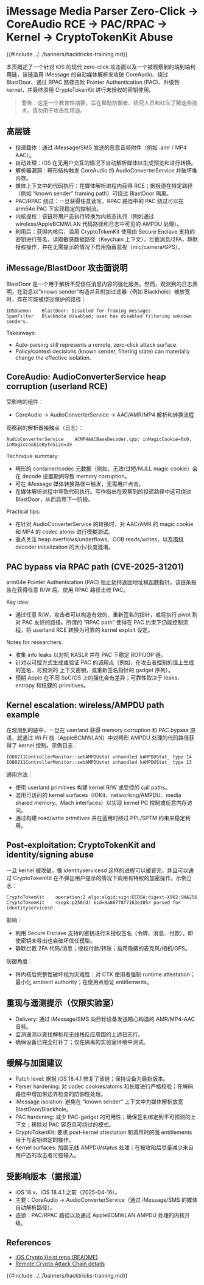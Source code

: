 # iMessage Media Parser Zero-Click → CoreAudio RCE → PAC/RPAC → Kernel → CryptoTokenKit Abuse

{{#include ../../banners/hacktricks-training.md}}

本页概述了一个针对 iOS 的现代 zero-click 攻击面以及一个被观察到的端到端利用链，该链滥用 iMessage 的自动媒体解析来攻破 CoreAudio、绕过 BlastDoor、通过 RPAC 路径击败 Pointer Authentication (PAC)、升级到 kernel，并最终滥用 CryptoTokenKit 进行未授权的密钥使用。

> 警告：这是一个教育性摘要，旨在帮助防御者、研究人员和红队了解这些技术。请勿用于攻击性用途。

## 高层链

- 投递载体：通过 iMessage/SMS 发送的恶意音频附件（例如 .amr / MP4 AAC）。
- 自动处理：iOS 在无用户交互的情况下自动解析媒体以生成预览和进行转换。
- 解析器漏洞：畸形结构触发 CoreAudio 的 AudioConverterService 并破坏堆内存。
- 媒体上下文中的代码执行：在媒体解析进程内获得 RCE；据报道在特定路径（例如 “known sender” framing path）可绕过 BlastDoor 隔离。
- PAC/RPAC 绕过：一旦获得任意读写，RPAC 路径中的 PAC 绕过可以在 arm64e PAC 下实现稳定的控制流。
- 内核提权：该链将用户态执行转换为内核态执行（例如通过 wireless/AppleBCMWLAN 代码路径和日志中可见的 AMPDU 处理）。
- 利用后：获得内核后，滥用 CryptoTokenKit 使用由 Secure Enclave 支持的密钥进行签名，读取敏感数据路径（Keychain 上下文），拦截消息/2FA，静默授权操作，并在无需提示的情况下启用隐蔽监视（mic/camera/GPS）。

## iMessage/BlastDoor 攻击面说明

BlastDoor 是一个用于解析不受信任消息内容的强化服务。然而，观测到的日志表明，在消息以“known sender”构造并且附加过滤器（例如 Blackhole）被放宽时，存在可能被绕过保护的路径：
```text
IDSDaemon    BlastDoor: Disabled for framing messages
SpamFilter   Blackhole disabled; user has disabled filtering unknown senders.
```
Takeaways:
- Auto-parsing still represents a remote, zero-click attack surface.
- Policy/context decisions (known sender, filtering state) can materially change the effective isolation.

## CoreAudio: AudioConverterService heap corruption (userland RCE)

受影响的组件：
- CoreAudio → AudioConverterService → AAC/AMR/MP4 解析和转换流程

观察到的解析器接触点（日志）：
```text
AudioConverterService    ACMP4AACBaseDecoder.cpp: inMagicCookie=0x0, inMagicCookieByteSize=39
```
Technique summary:
- 畸形的 container/codec 元数据（例如，无效/过短/NULL magic cookie）会在 decode 设置期间导致 memory corruption。
- 可在 iMessage 媒体转换路径中触发，无需用户点击。
- 在媒体解析进程中导致代码执行。写作指出在观察到的投递路径中这可绕过 BlastDoor，从而启用下一阶段。

Practical tips:
- 在针对 AudioConverterService 的转换时，对 AAC/AMR 的 magic cookie 和 MP4 的 codec atoms 进行模糊测试。
- 重点关注 heap overflows/underflows、OOB reads/writes，以及围绕 decoder initialization 的大小/长度混淆。

## PAC bypass via RPAC path (CVE-2025-31201)

arm64e Pointer Authentication (PAC) 阻止劫持返回地址和函数指针。该链条报告在获得任意 R/W 后，使用 RPAC 路径击败 PAC。

Key idea:
- 通过任意 R/W，攻击者可以构造有效的、重新签名的指针，或将执行 pivot 到对 PAC 友好的路径。所谓的 “RPAC path” 使得在 PAC 约束下仍能控制流程，将 userland RCE 转换为可靠的 kernel exploit 设定。

Notes for researchers:
- 收集 info leaks 以对抗 KASLR 并在 PAC 下稳定 ROP/JOP 链。
- 针对以可控方式生成或验证 PAC 的调用点（例如，在攻击者控制的值上生成的签名、可预测的 上下文密钥，或重新签名指针的 gadget 序列）。
- 预期 Apple 在不同 SoC/OS 上的强化会有差异；可靠性取决于 leaks、entropy 和稳健的 primitives。

## Kernel escalation: wireless/AMPDU path example

在观测到的链中，一旦在 userland 获得 memory corruption 和 PAC bypass 原语，就通过 Wi‑Fi 栈（AppleBCMWLAN）中对畸形 AMPDU 处理的代码路径获得了 kernel 控制。示例日志：
```text
IO80211ControllerMonitor::setAMPDUstat unhandled kAMPDUStat_ type 14
IO80211ControllerMonitor::setAMPDUstat unhandled kAMPDUStat_ type 13
```
通用方法：
- 使用 userland primitives 构建 kernel R/W 或受控的 call paths。
- 滥用可访问的 kernel surfaces（IOKit、networking/AMPDU、media shared memory、Mach interfaces）以实现 kernel PC 控制或任意内存访问。
- 通过构建 read/write primitives 并在适用时绕过 PPL/SPTM 约束来稳定利用。

## Post-exploitation: CryptoTokenKit and identity/signing abuse

一旦 kernel 被攻破，像 identityservicesd 这样的进程可以被冒充，并且可以通过 CryptoTokenKit 在不弹出用户提示的情况下调用有特权的加密操作。示例日志：
```text
CryptoTokenKit    operation:2 algo:algid:sign:ECDSA:digest-X962:SHA256
CryptoTokenKit    <sepk:p256(d) kid=9a86778f7163e305> parsed for identityservicesd
```
影响：
- 利用 Secure Enclave 支持的密钥进行未授权签名（令牌、消息、付款），即使密钥未导出也会破坏信任模型。
- 静默拦截 2FA 代码/消息；授权付款/转账；启用隐蔽的麦克风/相机/GPS。

防御角度：
- 将内核后完整性破坏视为灾难性：对 CTK 使用者强制 runtime attestation；最小化 ambient authority；在使用点验证 entitlements。

## 重现与遥测提示（仅限实验室）

- Delivery: 通过 iMessage/SMS 向目标设备发送精心构造的 AMR/MP4-AAC 音频。
- 监测遥测以查找解析和无线栈反应周围的上述日志行。
- 确保设备已完全打补丁；仅在隔离的实验室环境中测试。

## 缓解与加固建议

- Patch level: 据报 iOS 18.4.1 修复了该链；保持设备为最新版本。
- Parser hardening: 对 codec cookies/atoms 和长度进行严格校验；在解码路径中增加带边界检查的防御性处理。
- iMessage isolation: 避免在 “known sender” 上下文中为媒体解析放宽 BlastDoor/Blackhole。
- PAC hardening: 减少 PAC-gadget 的可用性；确保签名绑定到不可预测的上下文；移除对 PAC 容忍且可绕过的模式。
- CryptoTokenKit: 要求 post-kernel attestation 和调用时的强 entitlements 用于与密钥绑定的操作。
- Kernel surfaces: 加固无线 AMPDU/status 处理；在被攻陷后尽量减少来自用户态的攻击者可控输入。

## 受影响版本（据报道）

- iOS 18.x，iOS 18.4.1 之前（2025-04-16）。
- 主要：CoreAudio → AudioConverterService（通过 iMessage/SMS 的媒体自动解析路径）。
- 连锁：PAC/RPAC 路径以及通过 AppleBCMWLAN AMPDU 处理的内核升级。

## References

- [iOS Crypto Heist repo (README)](https://github.com/JGoyd/iOS-Attack-Chain-CVE-2025-31200-CVE-2025-31201)
- [Remote Crypto Attack Chain details](https://github.com/JGoyd/iOS-Attack-Chain-CVE-2025-31200-CVE-2025-31201/blob/main/Remote%20Crypto%20Attack%20Chain%20.md)

{{#include ../../banners/hacktricks-training.md}}
